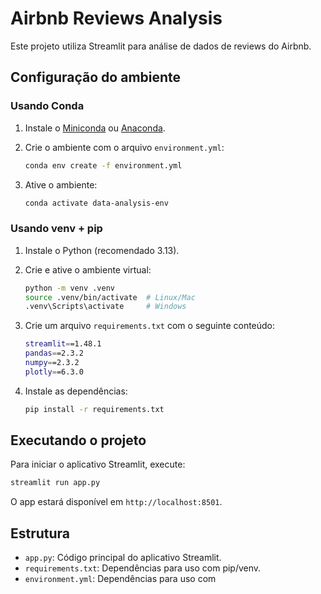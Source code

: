 # Airbnb Reviews Analysis

Este projeto utiliza Streamlit para análise de dados de reviews do Airbnb.

## Configuração do ambiente

### Usando Conda

1. Instale o [Miniconda](https://docs.conda.io/en/latest/miniconda.html) ou [Anaconda](https://www.anaconda.com/products/distribution).
2. Crie o ambiente com o arquivo `environment.yml`:

   ```sh
   conda env create -f environment.yml
   ```

3. Ative o ambiente:

   ```sh
   conda activate data-analysis-env
   ```

### Usando venv + pip

1. Instale o Python (recomendado 3.13).
2. Crie e ative o ambiente virtual:

   ```sh
   python -m venv .venv
   source .venv/bin/activate  # Linux/Mac
   .venv\Scripts\activate     # Windows
   ```

3. Crie um arquivo `requirements.txt` com o seguinte conteúdo:

   ```sh
   streamlit==1.48.1
   pandas==2.3.2
   numpy==2.3.2
   plotly==6.3.0
   ```

1. Instale as dependências:

   ```sh
   pip install -r requirements.txt
   ```

## Executando o projeto

Para iniciar o aplicativo Streamlit, execute:

```sh
streamlit run app.py
```

O app estará disponível em `http://localhost:8501`.

## Estrutura

- `app.py`: Código principal do aplicativo Streamlit.
- `requirements.txt`: Dependências para uso com pip/venv.
- `environment.yml`: Dependências para uso com
